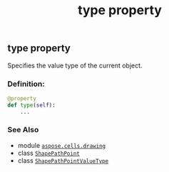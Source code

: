 ﻿---
title: type property
second_title: Aspose.Cells for Python via .NET API References
description: 
type: docs
weight: 30
url: /aspose.cells.drawing/shapepathpoint/type/
is_root: false
---

## type property


Specifies the value type of the current object.
### Definition:
```python
@property
def type(self):
    ...
```

### See Also
* module [`aspose.cells.drawing`](../../)
* class [`ShapePathPoint`](/cells/python-net/aspose.cells.drawing/shapepathpoint)
* class [`ShapePathPointValueType`](/cells/python-net/aspose.cells.drawing/shapepathpointvaluetype)
